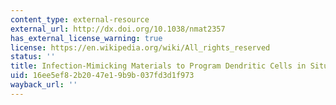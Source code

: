 ```yaml
---
content_type: external-resource
external_url: http://dx.doi.org/10.1038/nmat2357
has_external_license_warning: true
license: https://en.wikipedia.org/wiki/All_rights_reserved
status: ''
title: Infection-Mimicking Materials to Program Dendritic Cells in Situ
uid: 16ee5ef8-2b20-47e1-9b9b-037fd3d1f973
wayback_url: ''
---
```

